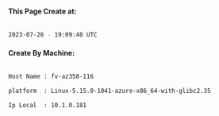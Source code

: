 
   
#### This Page Create at:

```bash

2023-07-26 - 19:09:40 UTC

```

#### Create By Machine:

```bash

Host Name : fv-az358-116

platform  : Linux-5.15.0-1041-azure-x86_64-with-glibc2.35

Ip Local  : 10.1.0.181

```

